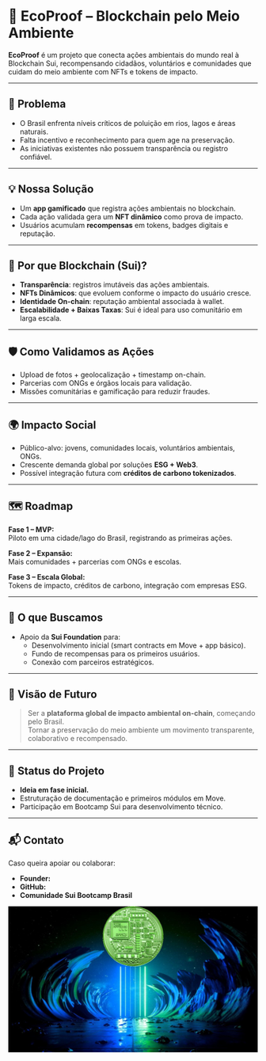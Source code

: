 # 🌱 EcoProof – Blockchain pelo Meio Ambiente

**EcoProof** é um projeto que conecta ações ambientais do mundo real à Blockchain Sui, recompensando cidadãos, voluntários e comunidades que cuidam do meio ambiente com NFTs e tokens de impacto.  

---

## 🚩 Problema
- O Brasil enfrenta níveis críticos de poluição em rios, lagos e áreas naturais.  
- Falta incentivo e reconhecimento para quem age na preservação.  
- As iniciativas existentes não possuem transparência ou registro confiável.  

---

## 💡 Nossa Solução
- Um **app gamificado** que registra ações ambientais no blockchain.  
- Cada ação validada gera um **NFT dinâmico** como prova de impacto.  
- Usuários acumulam **recompensas** em tokens, badges digitais e reputação.  

---

## 🔗 Por que Blockchain (Sui)?
- **Transparência**: registros imutáveis das ações ambientais.  
- **NFTs Dinâmicos**: que evoluem conforme o impacto do usuário cresce.  
- **Identidade On-chain**: reputação ambiental associada à wallet.  
- **Escalabilidade + Baixas Taxas**: Sui é ideal para uso comunitário em larga escala.  

---

## 🛡️ Como Validamos as Ações
- Upload de fotos + geolocalização + timestamp on-chain.  
- Parcerias com ONGs e órgãos locais para validação.  
- Missões comunitárias e gamificação para reduzir fraudes.  

---

## 🌍 Impacto Social
- Público-alvo: jovens, comunidades locais, voluntários ambientais, ONGs.  
- Crescente demanda global por soluções **ESG + Web3**.  
- Possível integração futura com **créditos de carbono tokenizados**.  

---

## 🗺️ Roadmap
**Fase 1 – MVP:**  
Piloto em uma cidade/lago do Brasil, registrando as primeiras ações.  

**Fase 2 – Expansão:**  
Mais comunidades + parcerias com ONGs e escolas.  

**Fase 3 – Escala Global:**  
Tokens de impacto, créditos de carbono, integração com empresas ESG.  

---

## 🤝 O que Buscamos
- Apoio da **Sui Foundation** para:  
  - Desenvolvimento inicial (smart contracts em Move + app básico).  
  - Fundo de recompensas para os primeiros usuários.  
  - Conexão com parceiros estratégicos.  

---

## 🚀 Visão de Futuro
> Ser a **plataforma global de impacto ambiental on-chain**, começando pelo Brasil.  
> Tornar a preservação do meio ambiente um movimento transparente, colaborativo e recompensado.  

---

## 📌 Status do Projeto
- **Ideia em fase inicial.**  
- Estruturação de documentação e primeiros módulos em Move.  
- Participação em Bootcamp Sui para desenvolvimento técnico.  

---

## 📬 Contato
Caso queira apoiar ou colaborar:  
- **Founder:**  
- **GitHub:** 
- **Comunidade Sui Bootcamp Brasil**  


![Imagem teste](./ecoproof/Images/image.jpg)
